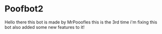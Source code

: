 # Poofbot2
Hello there this bot is made by MrPooofles this is the 3rd time i'm fixing this bot also added some new features to it!
